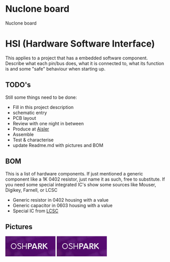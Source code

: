# Nuclone board
Nuclone board
# HSI (Hardware Software Interface)
This applies to a project that has a embedded software component. Describe what each pin/bus does, what it is connected to, what its function is and some "safe" behaviour when starting up.
## TODO's
Still some things need to be done:
* Fill in this project description
* schematic entry 
* PCB layout
* Review with one night in between
* Produce at [Aisler](https://aisler.net/)
* Assemble
* Test & characterise
* update Readme.md with pictures and BOM
## BOM
This is a list of hardware components. If just mentioned a generic component like a 1K 0402 resistor, just name it as such, free to substitute. If you need some special integrated IC's show some sources like Mouser, Digikey, Farnell, or LCSC
* Generic resistor in 0402 housing with a value
* Generic capacitor in 0603 housing with a value
* Special IC from [LCSC](https://lcsc.com/)
## Pictures
![testpicture001](readme_files/example.jpg)
![testpicture002](readme_files/example.png)



